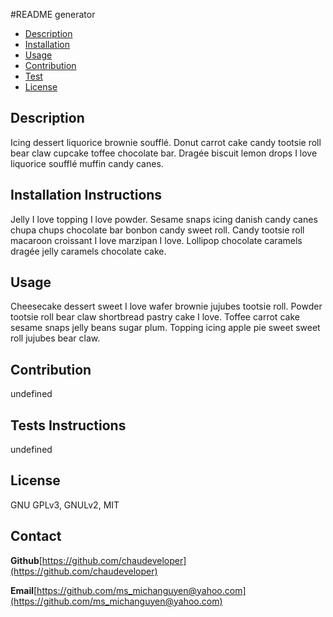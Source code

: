 
#README generator

* [Description](#description)
* [Installation](#installation)
* [Usage](#usage)
* [Contribution](#contribution)
* [Test](#test)
* [License](#license)

## Description
Icing dessert liquorice brownie soufflé. Donut carrot cake candy tootsie roll bear claw cupcake toffee chocolate bar. Dragée biscuit lemon drops I love liquorice soufflé muffin candy canes.

## Installation Instructions
Jelly I love topping I love powder. Sesame snaps icing danish candy canes chupa chups chocolate bar bonbon candy sweet roll. Candy tootsie roll macaroon croissant I love marzipan I love. Lollipop chocolate caramels dragée jelly caramels chocolate cake.

## Usage
Cheesecake dessert sweet I love wafer brownie jujubes tootsie roll. Powder tootsie roll bear claw shortbread pastry cake I love. Toffee carrot cake sesame snaps jelly beans sugar plum. Topping icing apple pie sweet sweet roll jujubes bear claw.

## Contribution
undefined

## Tests Instructions
undefined

## License
GNU GPLv3, GNULv2, MIT

## Contact
**Github**[https://github.com/chaudeveloper](https://github.com/chaudeveloper)

**Email**[https://github.com/ms_michanguyen@yahoo.com](https://github.com/ms_michanguyen@yahoo.com)
